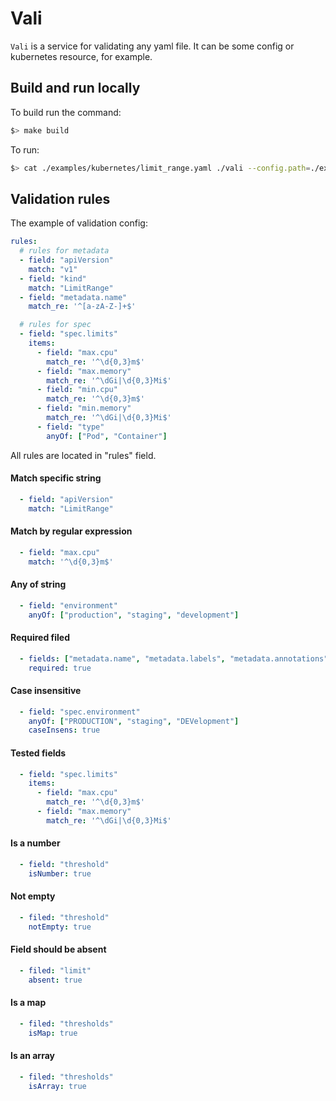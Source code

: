 # Vali

`Vali` is a service for validating any yaml file. It can be some config or kubernetes resource, for example.

## Build and run locally

To build run the command:

```bash
$> make build
```

To run:

```bash
$> cat ./examples/kubernetes/limit_range.yaml ./vali --config.path=./examples/kubernetes/config.yaml
```

## Validation rules

The example of validation config:

```yaml
rules:
  # rules for metadata
  - field: "apiVersion"
    match: "v1"
  - field: "kind"
    match: "LimitRange"
  - field: "metadata.name"
    match_re: '^[a-zA-Z-]+$'

  # rules for spec
  - field: "spec.limits"
    items:
      - field: "max.cpu"
        match_re: '^\d{0,3}m$'
      - field: "max.memory"
        match_re: '^\dGi|\d{0,3}Mi$'
      - field: "min.cpu"
        match_re: '^\d{0,3}m$'
      - field: "min.memory"
        match_re: '^\dGi|\d{0,3}Mi$'
      - field: "type"
        anyOf: ["Pod", "Container"]
```

All rules are located in "rules" field.

#### Match specific string

```yaml
  - field: "apiVersion"
    match: "LimitRange"
```

#### Match by regular expression

```yaml
  - field: "max.cpu"
    match: '^\d{0,3}m$'
```

#### Any of string

```yaml
  - field: "environment"
    anyOf: ["production", "staging", "development"]
```

#### Required filed

```yaml
  - fields: ["metadata.name", "metadata.labels", "metadata.annotations"]
    required: true
```

#### Case insensitive

```yaml
  - field: "spec.environment"
    anyOf: ["PRODUCTION", "staging", "DEVelopment"]
    caseInsens: true
```

#### Tested fields

```yaml
  - field: "spec.limits"
    items:
      - field: "max.cpu"
        match_re: '^\d{0,3}m$'
      - field: "max.memory"
        match_re: '^\dGi|\d{0,3}Mi$'
```

#### Is a number

```yaml
  - field: "threshold"
    isNumber: true
```

#### Not empty

```yaml
  - filed: "threshold"
    notEmpty: true
```

#### Field should be absent

```yaml
  - filed: "limit"
    absent: true
```

#### Is a map

```yaml
  - filed: "thresholds"
    isMap: true
```

#### Is an array

```yaml
  - filed: "thresholds"
    isArray: true
```
